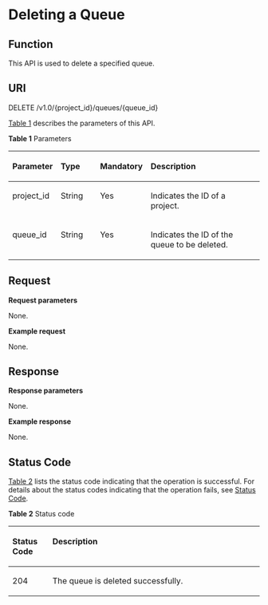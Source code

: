 # Deleting a Queue<a name="EN-US_TOPIC_0128036925"></a>

## Function<a name="section66716254"></a>

This API is used to delete a specified queue. 

## URI<a name="section63575380"></a>

DELETE /v1.0/\{project\_id\}/queues/\{queue\_id\}

[Table 1](#d0e1514)  describes the parameters of this API.

**Table  1**  Parameters

<a name="d0e1514"></a>
<table><thead align="left"><tr id="row5595356"><th class="cellrowborder" valign="top" width="19%" id="mcps1.2.5.1.1"><p id="p50570707"><a name="p50570707"></a><a name="p50570707"></a>Parameter</p>
</th>
<th class="cellrowborder" valign="top" width="16%" id="mcps1.2.5.1.2"><p id="p2586631"><a name="p2586631"></a><a name="p2586631"></a>Type</p>
</th>
<th class="cellrowborder" valign="top" width="18%" id="mcps1.2.5.1.3"><p id="p4113828617026"><a name="p4113828617026"></a><a name="p4113828617026"></a>Mandatory</p>
</th>
<th class="cellrowborder" valign="top" width="47%" id="mcps1.2.5.1.4"><p id="p8190559"><a name="p8190559"></a><a name="p8190559"></a>Description</p>
</th>
</tr>
</thead>
<tbody><tr id="row59455556"><td class="cellrowborder" valign="top" width="19%" headers="mcps1.2.5.1.1 "><p id="p51170717"><a name="p51170717"></a><a name="p51170717"></a>project_id</p>
</td>
<td class="cellrowborder" valign="top" width="16%" headers="mcps1.2.5.1.2 "><p id="p51187411"><a name="p51187411"></a><a name="p51187411"></a>String</p>
</td>
<td class="cellrowborder" valign="top" width="18%" headers="mcps1.2.5.1.3 "><p id="p6355303217026"><a name="p6355303217026"></a><a name="p6355303217026"></a>Yes</p>
</td>
<td class="cellrowborder" valign="top" width="47%" headers="mcps1.2.5.1.4 "><p id="p52539597"><a name="p52539597"></a><a name="p52539597"></a>Indicates the ID of a project.</p>
</td>
</tr>
<tr id="row3094327"><td class="cellrowborder" valign="top" width="19%" headers="mcps1.2.5.1.1 "><p id="p49313939"><a name="p49313939"></a><a name="p49313939"></a>queue_id</p>
</td>
<td class="cellrowborder" valign="top" width="16%" headers="mcps1.2.5.1.2 "><p id="p35006119"><a name="p35006119"></a><a name="p35006119"></a>String</p>
</td>
<td class="cellrowborder" valign="top" width="18%" headers="mcps1.2.5.1.3 "><p id="p2504447617026"><a name="p2504447617026"></a><a name="p2504447617026"></a>Yes</p>
</td>
<td class="cellrowborder" valign="top" width="47%" headers="mcps1.2.5.1.4 "><p id="p16923420"><a name="p16923420"></a><a name="p16923420"></a>Indicates the ID of the queue to be deleted.</p>
</td>
</tr>
</tbody>
</table>

## Request<a name="section35307513"></a>

**Request parameters**

None.

**Example request**

None.

## Response<a name="section49332166"></a>

**Response parameters**

None.

**Example response**

None.

## Status Code<a name="section41336317"></a>

[Table 2](#d0e1675)  lists the status code indicating that the operation is successful. For details about the status codes indicating that the operation fails, see  [Status Code](status-code.md).

**Table  2**  Status code

<a name="d0e1675"></a>
<table><thead align="left"><tr id="row24171358"><th class="cellrowborder" valign="top" width="15.98%" id="mcps1.2.3.1.1"><p id="p11722994"><a name="p11722994"></a><a name="p11722994"></a>Status Code</p>
</th>
<th class="cellrowborder" valign="top" width="84.02%" id="mcps1.2.3.1.2"><p id="p10038421"><a name="p10038421"></a><a name="p10038421"></a>Description</p>
</th>
</tr>
</thead>
<tbody><tr id="row7805810"><td class="cellrowborder" valign="top" width="15.98%" headers="mcps1.2.3.1.1 "><p id="p28290863"><a name="p28290863"></a><a name="p28290863"></a>204</p>
</td>
<td class="cellrowborder" valign="top" width="84.02%" headers="mcps1.2.3.1.2 "><p id="p9858548"><a name="p9858548"></a><a name="p9858548"></a>The queue is deleted successfully.</p>
</td>
</tr>
</tbody>
</table>


